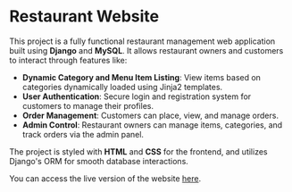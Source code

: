 # Restaurant Website

This project is a fully functional restaurant management web application built using **Django** and **MySQL**. It allows restaurant owners and customers to interact through features like:

- **Dynamic Category and Menu Item Listing**: View items based on categories dynamically loaded using Jinja2 templates.
- **User Authentication**: Secure login and registration system for customers to manage their profiles.
- **Order Management**: Customers can place, view, and manage orders.
- **Admin Control**: Restaurant owners can manage items, categories, and track orders via the admin panel.

The project is styled with **HTML** and **CSS** for the frontend, and utilizes Django's ORM for smooth database interactions.

You can access the live version of the website [here](https://harsha0815.pythonanywhere.com/).

